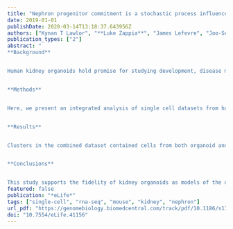 ```yaml
---
title: "Nephron progenitor commitment is a stochastic process influenced by cell migration"
date: 2019-01-01
publishDate: 2020-03-14T13:18:37.643956Z
authors: ["Kynan T Lawlor", "**Luke Zappia**", "James Lefevre", "Joo-Seop Park", "Nicholas A Hamilton", "Alicia Oshlack", "Melissa H Little", "Alexander Nicholas Combes"]
publication_types: ["2"]
abstract: "
**Background**


Human kidney organoids hold promise for studying development, disease modelling and drug screening. However, the utility of stem cell-derived kidney tissues will depend on how faithfully these replicate normal fetal development at the level of cellular identity and complexity.


**Methods**


Here, we present an integrated analysis of single cell datasets from human kidney organoids and human fetal kidney to assess similarities and differences between the component cell types.


**Results**


Clusters in the combined dataset contained cells from both organoid and fetal kidney with transcriptional congruence for key stromal, endothelial and nephron cell type-specific markers. Organoid enriched neural, glial and muscle progenitor populations were also evident. Major transcriptional differences between organoid and human tissue were likely related to technical artefacts. Cell type-specific comparisons revealed differences in stromal, endothelial and nephron progenitor cell types including expression of WNT2B in the human fetal kidney stroma.


**Conclusions**


This study supports the fidelity of kidney organoids as models of the developing kidney and affirms their potential in disease modelling and drug screening."
featured: false
publication: "*eLife*"
tags: ["single-cell", "rna-seq", "mouse", "kidney", "nephron"]
url_pdf: "https://genomebiology.biomedcentral.com/track/pdf/10.1186/s13059-020-1935-5"
doi: "10.7554/eLife.41156"
---
```


